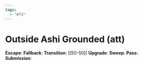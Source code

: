 ```yaml
---
tags:
  - "#T3"
---
```


# Outside Ashi Grounded (att)

**Escape**:
**Fallback**:
**Transition**:
[[50-50]]
**Upgrade**:
**Sweep**:
**Pass**:
**Submission**:
